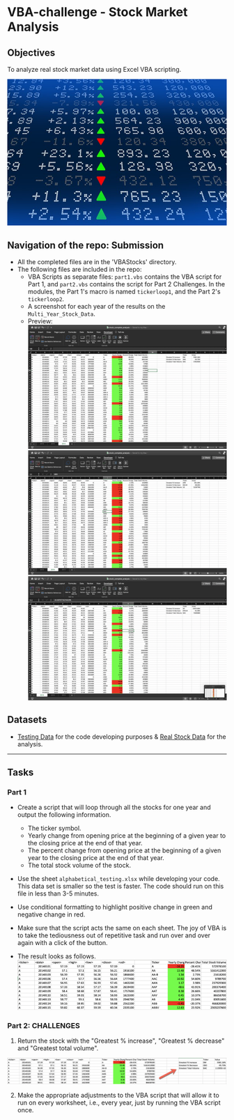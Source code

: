 # VBA-challenge - Stock Market Analysis

## Objectives

To analyze real stock market data using Excel VBA scripting.

![stock Market](Images/stockmarket.jpg)

## Navigation of the repo: Submission

* All the completed files are in the 'VBAStocks' directory.
* The following files are included in the repo:
  * VBA Scripts as separate files: `part1.vbs` contains the VBA script for Part 1, and `part2.vbs` contains the script for Part 2 Challenges. In the modules, the Part 1's macro is named `tickerloop1`, and the Part 2's `tickerloop2`.
  * A screenshot for each year of the results on the `Multi_Year_Stock_Data`.
  * Preview:
![2014](Images/2014.png)
![2015](Images/2015.png)
![2016](Images/2016.png)


## Datasets

* [Testing Data](Resources/alphabetical_testing.xlsx) for the code developing purposes & [Real Stock Data](Resources/Multiple_year_stock_data.xlsx) for the analysis.

- - -

## Tasks

### Part 1

* Create a script that will loop through all the stocks for one year and output the following information.
  * The ticker symbol.
  * Yearly change from opening price at the beginning of a given year to the closing price at the end of that year.
  * The percent change from opening price at the beginning of a given year to the closing price at the end of that year.
  * The total stock volume of the stock.
 
* Use the sheet `alphabetical_testing.xlsx` while developing your code. This data set is smaller so the test is faster. The code should run on this file in less than 3-5 minutes.

* Use conditional formatting to highlight positive change in green and negative change in red.

* Make sure that the script acts the same on each sheet. The joy of VBA is to take the tediousness out of repetitive task and run over and over again with a click of the button.

* The result looks as follows.
![moderate_solution](Images/moderate_solution.png)

### Part 2: CHALLENGES

1. Return the stock with the "Greatest % increase", "Greatest % decrease" and "Greatest total volume".

![hard_solution](Images/hard_solution.png)

2. Make the appropriate adjustments to the VBA script that will allow it to run on every worksheet, i.e., every year, just by running the VBA script once. 

